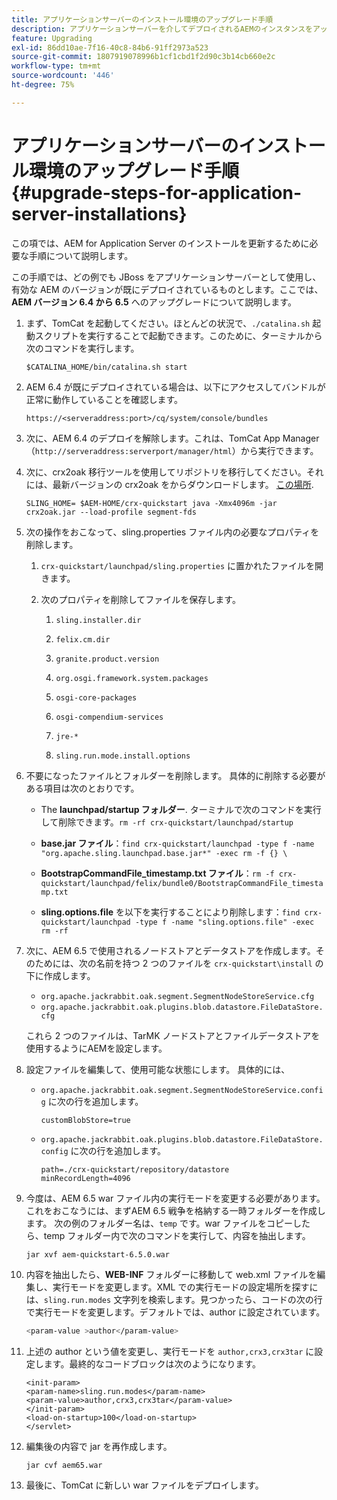 ```yaml
---
title: アプリケーションサーバーのインストール環境のアップグレード手順
description: アプリケーションサーバーを介してデプロイされるAEMのインスタンスをアップグレードする方法について説明します。
feature: Upgrading
exl-id: 86dd10ae-7f16-40c8-84b6-91ff2973a523
source-git-commit: 1807919078996b1cf1cbd1f2d90c3b14cb660e2c
workflow-type: tm+mt
source-wordcount: '446'
ht-degree: 75%

---
```


# アプリケーションサーバーのインストール環境のアップグレード手順{#upgrade-steps-for-application-server-installations}

この項では、AEM for Application Server のインストールを更新するために必要な手順について説明します。

この手順では、どの例でも JBoss をアプリケーションサーバーとして使用し、有効な AEM のバージョンが既にデプロイされているものとします。ここでは、**AEM バージョン 6.4 から 6.5** へのアップグレードについて説明します。

1. まず、TomCat を起動してください。ほとんどの状況で、`./catalina.sh` 起動スクリプトを実行することで起動できます。このために、ターミナルから次のコマンドを実行します。

   ```shell
   $CATALINA_HOME/bin/catalina.sh start
   ```

1. AEM 6.4 が既にデプロイされている場合は、以下にアクセスしてバンドルが正常に動作していることを確認します。

   ```shell
   https://<serveraddress:port>/cq/system/console/bundles
   ```

1. 次に、AEM 6.4 のデプロイを解除します。これは、TomCat App Manager（`http://serveraddress:serverport/manager/html`）から実行できます。

1. 次に、crx2oak 移行ツールを使用してリポジトリを移行してください。それには、最新バージョンの crx2oak をからダウンロードします。 [この場所](https://repo1.maven.org/maven2/com/adobe/granite/crx2oak/).

   ```shell
   SLING_HOME= $AEM-HOME/crx-quickstart java -Xmx4096m -jar crx2oak.jar --load-profile segment-fds
   ```

1. 次の操作をおこなって、sling.properties ファイル内の必要なプロパティを削除します。

   1. `crx-quickstart/launchpad/sling.properties` に置かれたファイルを開きます。
   1. 次のプロパティを削除してファイルを保存します。

      1. `sling.installer.dir`

      1. `felix.cm.dir`

      1. `granite.product.version`

      1. `org.osgi.framework.system.packages`

      1. `osgi-core-packages`

      1. `osgi-compendium-services`

      1. `jre-*`

      1. `sling.run.mode.install.options`

1. 不要になったファイルとフォルダーを削除します。 具体的に削除する必要がある項目は次のとおりです。

   * The **launchpad/startup フォルダー**. ターミナルで次のコマンドを実行して削除できます。`rm -rf crx-quickstart/launchpad/startup`

   * **base.jar ファイル**：`find crx-quickstart/launchpad -type f -name "org.apache.sling.launchpad.base.jar*" -exec rm -f {} \`

   * **BootstrapCommandFile_timestamp.txt ファイル**：`rm -f crx-quickstart/launchpad/felix/bundle0/BootstrapCommandFile_timestamp.txt`

   * **sling.options.file** を以下を実行することにより削除します：`find crx-quickstart/launchpad -type f -name "sling.options.file" -exec rm -rf`

1. 次に、AEM 6.5 で使用されるノードストアとデータストアを作成します。そのためには、次の名前を持つ 2 つのファイルを `crx-quickstart\install` の下に作成します。

   * `org.apache.jackrabbit.oak.segment.SegmentNodeStoreService.cfg`
   * `org.apache.jackrabbit.oak.plugins.blob.datastore.FileDataStore.cfg`

   これら 2 つのファイルは、TarMK ノードストアとファイルデータストアを使用するようにAEMを設定します。

1. 設定ファイルを編集して、使用可能な状態にします。 具体的には、

   * `org.apache.jackrabbit.oak.segment.SegmentNodeStoreService.config` に次の行を追加します。

     `customBlobStore=true`

   * `org.apache.jackrabbit.oak.plugins.blob.datastore.FileDataStore.config` に次の行を追加します。

     ```
     path=./crx-quickstart/repository/datastore
     minRecordLength=4096
     ```

1. 今度は、AEM 6.5 war ファイル内の実行モードを変更する必要があります。これをおこなうには、まずAEM 6.5 戦争を格納する一時フォルダーを作成します。 次の例のフォルダー名は、`temp` です。war ファイルをコピーしたら、temp フォルダー内で次のコマンドを実行して、内容を抽出します。

   ```
   jar xvf aem-quickstart-6.5.0.war
   ```

1. 内容を抽出したら、**WEB-INF** フォルダーに移動して web.xml ファイルを編集し、実行モードを変更します。XML での実行モードの設定場所を探すには、`sling.run.modes` 文字列を検索します。見つかったら、コードの次の行で実行モードを変更します。デフォルトでは、author に設定されています。

   ```bash
   <param-value >author</param-value>
   ```

1. 上述の author という値を変更し、実行モードを `author,crx3,crx3tar` に設定します。最終的なコードブロックは次のようになります。

   ```
   <init-param>
   <param-name>sling.run.modes</param-name>
   <param-value>author,crx3,crx3tar</param-value>
   </init-param>
   <load-on-startup>100</load-on-startup>
   </servlet>
   ```

1. 編集後の内容で jar を再作成します。

   ```bash
   jar cvf aem65.war
   ```

1. 最後に、TomCat に新しい war ファイルをデプロイします。
